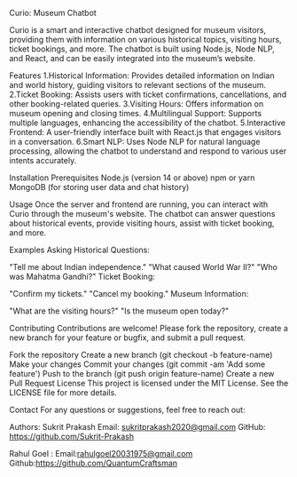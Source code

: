 Curio: Museum Chatbot


Curio is a smart and interactive chatbot designed for museum visitors, providing them with information on various historical topics, visiting hours, ticket bookings, and more. The chatbot is built using Node.js, Node NLP, and React, and can be easily integrated into the museum’s website.

Features
1.Historical Information: Provides detailed information on Indian and world history, guiding visitors to relevant sections of the museum.
2.Ticket Booking: Assists users with ticket confirmations, cancellations, and other booking-related queries.
3.Visiting Hours: Offers information on museum opening and closing times.
4.Multilingual Support: Supports multiple languages, enhancing the accessibility of the chatbot.
5.Interactive Frontend: A user-friendly interface built with React.js that engages visitors in a conversation.
6.Smart NLP: Uses Node NLP for natural language processing, allowing the chatbot to understand and respond to various user intents accurately.


<!-- for installation -->
Installation
Prerequisites
Node.js (version 14 or above)
npm or yarn
MongoDB (for storing user data and chat history)


Usage
Once the server and frontend are running, you can interact with Curio through the museum's website. The chatbot can answer questions about historical events, provide visiting hours, assist with ticket booking, and more.

Examples
Asking Historical Questions:

"Tell me about Indian independence."
"What caused World War II?"
"Who was Mahatma Gandhi?"
Ticket Booking:

"Confirm my tickets."
"Cancel my booking."
Museum Information:

"What are the visiting hours?"
"Is the museum open today?"



Contributing
Contributions are welcome! Please fork the repository, create a new branch for your feature or bugfix, and submit a pull request.

Fork the repository
Create a new branch (git checkout -b feature-name)
Make your changes
Commit your changes (git commit -am 'Add some feature')
Push to the branch (git push origin feature-name)
Create a new Pull Request
License
This project is licensed under the MIT License. See the LICENSE file for more details.

Contact
For any questions or suggestions, feel free to reach out:

Authors: 
Sukrit Prakash
Email: sukritprakash2020@gmail.com
GitHub: https://github.com/Sukrit-Prakash

Rahul Goel :
Email:rahulgoel20031975@gmail.com
Github:https://github.com/QuantumCraftsman

